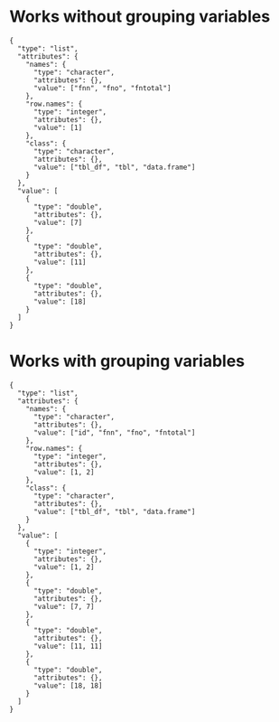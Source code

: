 # Works without grouping variables

    {
      "type": "list",
      "attributes": {
        "names": {
          "type": "character",
          "attributes": {},
          "value": ["fnn", "fno", "fntotal"]
        },
        "row.names": {
          "type": "integer",
          "attributes": {},
          "value": [1]
        },
        "class": {
          "type": "character",
          "attributes": {},
          "value": ["tbl_df", "tbl", "data.frame"]
        }
      },
      "value": [
        {
          "type": "double",
          "attributes": {},
          "value": [7]
        },
        {
          "type": "double",
          "attributes": {},
          "value": [11]
        },
        {
          "type": "double",
          "attributes": {},
          "value": [18]
        }
      ]
    }

# Works with grouping variables

    {
      "type": "list",
      "attributes": {
        "names": {
          "type": "character",
          "attributes": {},
          "value": ["id", "fnn", "fno", "fntotal"]
        },
        "row.names": {
          "type": "integer",
          "attributes": {},
          "value": [1, 2]
        },
        "class": {
          "type": "character",
          "attributes": {},
          "value": ["tbl_df", "tbl", "data.frame"]
        }
      },
      "value": [
        {
          "type": "integer",
          "attributes": {},
          "value": [1, 2]
        },
        {
          "type": "double",
          "attributes": {},
          "value": [7, 7]
        },
        {
          "type": "double",
          "attributes": {},
          "value": [11, 11]
        },
        {
          "type": "double",
          "attributes": {},
          "value": [18, 18]
        }
      ]
    }

